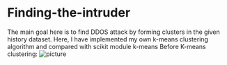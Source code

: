 # Finding-the-intruder
  The main goal here is to find DDOS attack by forming clusters in the given history dataset.
  Here, I have implemented my own k-means clustering algorithm and compared with scikit module k-means 
  Before K-means clustering:
  ![picture](http://stash.xxxxxx.com/projects/zzzzz/img/abc.png)

